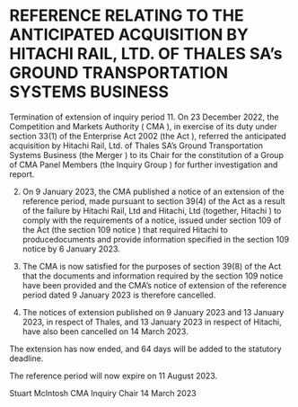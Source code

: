 # REFERENCE RELATING TO THE ANTICIPATED ACQUISITION BY HITACHI RAIL, LTD. OF THALES SA’s GROUND TRANSPORTATION SYSTEMS BUSINESS

Termination of extension of inquiry period 11. On 23 December 2022, the Competition and Markets Authority ( CMA ), in exercise of its duty under section 33(1) of the Enterprise Act 2002 (the Act ), referred the anticipated acquisition by Hitachi Rail, Ltd. of Thales SA’s Ground Transportation Systems Business (the Merger ) to its Chair for the constitution of a Group of CMA Panel Members (the Inquiry Group ) for further investigation and report.

2. On 9 January 2023, the CMA published a notice of an extension of the reference period, made pursuant to section 39(4) of the Act as a result of the failure by Hitachi Rail, Ltd and Hitachi, Ltd (together, Hitachi ) to comply with the requirements of a notice, issued under section 109 of the Act (the section 109 notice ) that required Hitachi to producedocuments and provide information specified in the section 109 notice by 6 January 2023.

3. The CMA is now satisfied for the purposes of section 39(8) of the Act that the documents and information required by the section 109 notice have been provided and the CMA’s notice of extension of the reference period dated 9 January 2023 is therefore cancelled.

4. The notices of extension published on 9 January 2023 and 13 January 2023, in respect of Thales, and 13 January 2023 in respect of Hitachi, have also been cancelled on 14 March 2023.


The extension has now ended, and 64 days will be added to the statutory deadline.

The reference period will now expire on 11 August 2023.

Stuart McIntosh CMA Inquiry Chair 14 March 2023